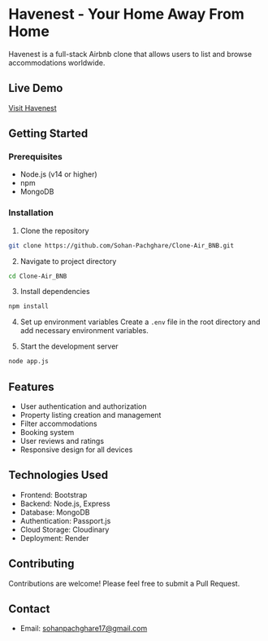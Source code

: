 # Havenest - Your Home Away From Home

Havenest is a full-stack Airbnb clone that allows users to list and browse accommodations worldwide.

## Live Demo

[Visit Havenest](https://havenest.onrender.com/listings)


## Getting Started

### Prerequisites

- Node.js (v14 or higher)
- npm
- MongoDB

### Installation

1. Clone the repository

```bash
git clone https://github.com/Sohan-Pachghare/Clone-Air_BNB.git
```

2. Navigate to project directory

```bash
cd Clone-Air_BNB
```

3. Install dependencies

```bash
npm install
```

4. Set up environment variables
   Create a `.env` file in the root directory and add necessary environment variables.

5. Start the development server

```bash
node app.js
```

## Features

- User authentication and authorization
- Property listing creation and management
- Filter accommodations
- Booking system
- User reviews and ratings
- Responsive design for all devices

## Technologies Used

- Frontend: Bootstrap
- Backend: Node.js, Express
- Database: MongoDB
- Authentication: Passport.js
- Cloud Storage: Cloudinary
- Deployment: Render


## Contributing

Contributions are welcome! Please feel free to submit a Pull Request.

## Contact
- Email: sohanpachghare17@gmail.com
